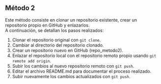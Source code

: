 ## Método 2
Este método consiste en clonar un repositorio existente, crear un repositorio propio en GitHub y enlazarlos.  
A continuación, se detallan los pasos realizados:  

1. Clonar el repositorio original con `git clone`.  
2. Cambiar al directorio del repositorio clonado.  
3. Crear un repositorio nuevo en GitHub (repo_metodo2).  
4. Enlazar el repositorio local con el repositorio remoto propio usando `git remote add origin`.  
5. Subir los cambios al nuevo repositorio remoto con `git push`.  
6. Editar el archivo README.md para documentar el proceso realizado.  
7. Subir nuevamente los cambios actualizados con `git push`.  
